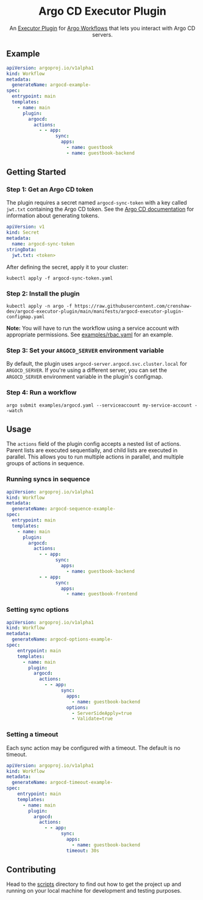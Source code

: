 <div align="center">
  <h1 align="center">Argo CD Executor Plugin</h1>
  <p align="center">An <a href="https://github.com/argoproj/argo-workflows/blob/master/docs/executor_plugins.md">Executor Plugin</a> for <a href="https://argoproj.github.io/argo-workflows/">Argo Workflows</a> that lets you interact with Argo CD servers.</p>
</div>

## Example

```yaml
apiVersion: argoproj.io/v1alpha1
kind: Workflow
metadata:
  generateName: argocd-example-
spec:
  entrypoint: main
  templates:
    - name: main
      plugin:
        argocd:
          actions:
            - - app:
                  sync:
                    apps:
                      - name: guestbook
                      - name: guestbook-backend
```

## Getting Started

### Step 1: Get an Argo CD token

The plugin requires a secret named `argocd-sync-token` with a key called `jwt.txt` containing the Argo CD token. See the [Argo CD documentation](https://argo-cd.readthedocs.io/en/stable/user-guide/projects/#project-roles) for information about generating tokens.

```yaml
apiVersion: v1
kind: Secret
metadata:
  name: argocd-sync-token
stringData:
  jwt.txt: <token>
```

After defining the secret, apply it to your cluster:

```shell
kubectl apply -f argocd-sync-token.yaml
```

### Step 2: Install the plugin

```shell
kubectl apply -n argo -f https://raw.githubusercontent.com/crenshaw-dev/argocd-executor-plugin/main/manifests/argocd-executor-plugin-configmap.yaml
```

**Note:** You will have to run the workflow using a service account with appropriate permissions. See [examples/rbac.yaml](examples/rbac.yaml) for an example.

### Step 3: Set your `ARGOCD_SERVER` environment variable

By default, the plugin uses `argocd-server.argocd.svc.cluster.local` for `ARGOCD_SERVER`. If you're using a different
server, you can set the `ARGOCD_SERVER` environment variable in the plugin's configmap.

### Step 4: Run a workflow

```shell
argo submit examples/argocd.yaml --serviceaccount my-service-account --watch
```

## Usage

The `actions` field of the plugin config accepts a nested list of actions. Parent lists are executed sequentially, and 
child lists are executed in parallel. This allows you to run multiple actions in parallel, and multiple groups of 
actions in sequence.

### Running syncs in sequence

```yaml
apiVersion: argoproj.io/v1alpha1
kind: Workflow
metadata:
  generateName: argocd-sequence-example-
spec:
  entrypoint: main
  templates:
    - name: main
      plugin:
        argocd:
          actions:
            - - app:
                  sync:
                    apps:
                      - name: guestbook-backend
            - - app:
                  sync:
                    apps:
                      - name: guestbook-frontend
```

### Setting sync options

```yaml
apiVersion: argoproj.io/v1alpha1
kind: Workflow
metadata:
  generateName: argocd-options-example-
spec:
    entrypoint: main
    templates:
      - name: main
        plugin:
          argocd:
            actions:
              - - app:
                    sync:
                      apps:
                        - name: guestbook-backend
                      options:
                        - ServerSideApply=true
                        - Validate=true
```

### Setting a timeout

Each sync action may be configured with a timeout. The default is no timeout.

```yaml
apiVersion: argoproj.io/v1alpha1
kind: Workflow
metadata:
  generateName: argocd-timeout-example-
spec:
    entrypoint: main
    templates:
      - name: main
        plugin:
          argocd:
            actions:
              - - app:
                    sync:
                      apps:
                        - name: guestbook-backend
                      timeout: 30s
```

## Contributing

Head to the [scripts](CONTRIBUTING.md) directory to find out how to get the project up and running on your local machine for development and testing purposes.
